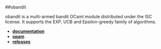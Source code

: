 ##obandit

obandit is a multi-armed bandit OCaml module distributed under the ISC license.
It supports the EXP, UCB and Epsilon-greedy family of algorithms. 

- [**documentation**](https://freuk.github.io/obandit/Obandit.html)
- [**opam**](https://opam.ocaml.org/packages/obandit/)
- [**releases**](https://github.com/freuk/obandit/releases)

